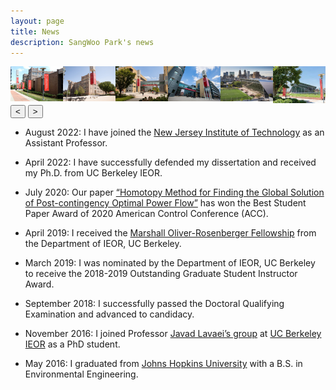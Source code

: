 ```yaml
---
layout: page
title: News
description: SangWoo Park's news
---
```


<style>
  .figure-container {
    display: flex;
    overflow: hidden;
  }

  .figure {
    flex: 1;
    transition: transform 0.3s ease;
  }
</style>

<div class="figure-pane">
  <div class="figure-container">
    <div class="figure">
      <img src="publpics/njit_campus_01.jpg" alt="njit_campus_01">
    </div>
    <div class="figure">
      <img src="publpics/njit_campus_02.jpg" alt="njit_campus_02">
    </div>
    <div class="figure">
      <img src="publpics/njit_campus_03.jpg" alt="njit_campus_03">
    </div>
	<div class="figure">
      <img src="publpics/njit_campus_04.jpg" alt="njit_campus_04">
    </div>
	<div class="figure">
      <img src="publpics/njit_campus_05.jpg" alt="njit_campus_05">
    </div>
	<div class="figure">
      <img src="publpics/njit_campus_06.jpg" alt="njit_campus_06">
    </div>
  </div>
  <button class="prev-button" onclick="changeFigure(-1)">&lt;</button>
  <button class="next-button" onclick="changeFigure(1)">&gt;</button>
</div>

<script>
  let currentFigureIndex = 0; // Initialize the current figure index

  function changeFigure(step) {
    // Hide the current figure
    const currentFigure = document.querySelectorAll('.figure')[currentFigureIndex];
    currentFigure.style.transform = 'translateX(100%)';

    // Update the current figure index based on the step (1 for next, -1 for previous)
    currentFigureIndex += step;

    // Wrap around if exceeding the figure count
    if (currentFigureIndex < 0) {
      currentFigureIndex = 2; // Number of figures minus 1
    } else if (currentFigureIndex > 2) {
      currentFigureIndex = 0;
    }

    // Show the next figure
    const nextFigure = document.querySelectorAll('.figure')[currentFigureIndex];
    nextFigure.style.transform = 'translateX(0)';
  }

  // Initially, show the first figure
  const initialFigure = document.querySelectorAll('.figure')[currentFigureIndex];
  initialFigure.style.transform = 'translateX(0)';
</script>

* August 2022: I have joined the [New Jersey Institute of Technology](https://www.njit.edu/) as an Assistant Professor.

* April 2022: I have successfully defended my dissertation and received my Ph.D. from UC Berkeley IEOR.

* July 2020: Our paper [“Homotopy Method for Finding the Global Solution of Post-contingency Optimal Power Flow”](https://ieeexplore.ieee.org/document/9147711)
has won the Best Student Paper Award of 2020 American Control Conference (ACC).

* April 2019: I received the [Marshall Oliver-Rosenberger Fellowship](https://ieor.berkeley.edu/announcing-the-fall-2019-grassi-mor-fellows/) from the Department of IEOR, UC Berkeley.

* March 2019: I was nominated by the Department of IEOR, UC Berkeley to receive the 2018-2019 Outstanding Graduate Student Instructor Award.

* September 2018: I successfully passed the Doctoral Qualifying Examination and advanced to candidacy.

* November 2016: I joined Professor [Javad Lavaei’s group](https://lavaei.ieor.berkeley.edu/Group.html) at [UC Berkeley IEOR](https://ieor.berkeley.edu/) as a PhD student.

* May 2016: I graduated from [Johns Hopkins University](https://www.jhu.edu/) with a B.S. in Environmental Engineering.